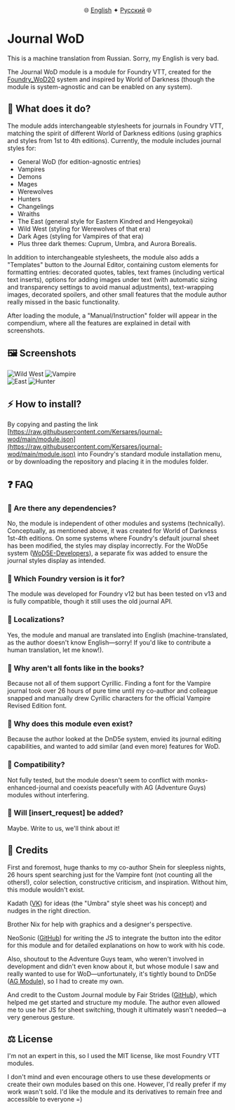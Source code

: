<div align="center">
  
🌐 [English](README.md) ✦ [Русский](README-RU.md) 🌐

</div>

# Journal WoD  
This is a machine translation from Russian. Sorry, my English is very bad.

The Journal WoD module is a module for Foundry VTT, created for the [Foundry_WoD20](https://github.com/JohanFalt/Foundry_WoD20) system and inspired by World of Darkness (though the module is system-agnostic and can be enabled on any system).  

## 🎨 What does it do?  

The module adds interchangeable stylesheets for journals in Foundry VTT, matching the spirit of different World of Darkness editions (using graphics and styles from 1st to 4th editions). Currently, the module includes journal styles for:  

* General WoD (for edition-agnostic entries)  
* Vampires  
* Demons  
* Mages  
* Werewolves  
* Hunters  
* Changelings  
* Wraiths  
* The East (general style for Eastern Kindred and Hengeyokai)  
* Wild West (styling for Werewolves of that era)  
* Dark Ages (styling for Vampires of that era)  
* Plus three dark themes: Cuprum, Umbra, and Aurora Borealis.  

In addition to interchangeable stylesheets, the module also adds a "Templates" button to the Journal Editor, containing custom elements for formatting entries: decorated quotes, tables, text frames (including vertical text inserts), options for adding images under text (with automatic sizing and transparency settings to avoid manual adjustments), text-wrapping images, decorated spoilers, and other small features that the module author really missed in the basic functionality.  

After loading the module, a "Manual/Instruction" folder will appear in the compendium, where all the features are explained in detail with screenshots.  

## 🖼️ Screenshots  
![Wild West](https://i.ibb.co/HTvVMVqZ/Wild-West-2.jpg) ![Vampire](https://i.ibb.co/39fLwQwm/Vampire-1.jpg)  
![East](https://i.ibb.co/HpM23mvG/East-1.jpg) ![Hunter](https://i.ibb.co/kVJyqjFy/Hunter-1.jpg)  

## ⚡ How to install?  

By copying and pasting the link [https://raw.githubusercontent.com/Kersares/journal-wod/main/module.json](https://raw.githubusercontent.com/Kersares/journal-wod/main/module.json) into Foundry's standard module installation menu, or by downloading the repository and placing it in the modules folder.  

## ❓ FAQ  

### 🔹 Are there any dependencies?  
No, the module is independent of other modules and systems (technically). Conceptually, as mentioned above, it was created for World of Darkness 1st-4th editions. On some systems where Foundry's default journal sheet has been modified, the styles may display incorrectly. For the WoD5e system ([WoD5E-Developers](https://github.com/WoD5E-Developers)), a separate fix was added to ensure the journal styles display as intended.  

### 🔹 Which Foundry version is it for?  
The module was developed for Foundry v12 but has been tested on v13 and is fully compatible, though it still uses the old journal API.  

### 🔹 Localizations?  
Yes, the module and manual are translated into English (machine-translated, as the author doesn't know English—sorry! If you'd like to contribute a human translation, let me know!).  

### 🔹 Why aren't all fonts like in the books?  
Because not all of them support Cyrillic. Finding a font for the Vampire journal took over 26 hours of pure time until my co-author and colleague snapped and manually drew Cyrillic characters for the official Vampire Revised Edition font.  

### 🔹 Why does this module even exist?  
Because the author looked at the DnD5e system, envied its journal editing capabilities, and wanted to add similar (and even more) features for WoD.  

### 🔹 Compatibility?  
Not fully tested, but the module doesn't seem to conflict with monks-enhanced-journal and coexists peacefully with AG (Adventure Guys) modules without interfering.  

### 🔹 Will [insert_request] be added?  
Maybe. Write to us, we'll think about it!  

## 💜 Credits  

First and foremost, huge thanks to my co-author Shein for sleepless nights, 26 hours spent searching just for the Vampire font (not counting all the others!), color selection, constructive criticism, and inspiration. Without him, this module wouldn't exist.  

Kadath ([VK](https://vk.com/club199316981)) for ideas (the "Umbra" style sheet was his concept) and nudges in the right direction.  

Brother Nix for help with graphics and a designer's perspective.  

NeoSonic ([GitHub](https://github.com/porshkevich)) for writing the JS to integrate the button into the editor for this module and for detailed explanations on how to work with his code.  

Also, shoutout to the Adventure Guys team, who weren't involved in development and didn't even know about it, but whose module I saw and really wanted to use for WoD—unfortunately, it's tightly bound to DnD5e ([AG Module](https://gitlab.com/adventure-guys/ag-module)), so I had to create my own.  

And credit to the Custom Journal module by Fair Strides ([GitHub](https://github.com/Fair-Strides/FVTT-Custom-Journal-Theming/tree/v10-journals)), which helped me get started and structure my module. The author even allowed me to use her JS for sheet switching, though it ultimately wasn't needed—a very generous gesture.  

## ⚖️ License  

I'm not an expert in this, so I used the MIT license, like most Foundry VTT modules.  

I don't mind and even encourage others to use these developments or create their own modules based on this one. However, I'd really prefer if my work wasn't sold. I'd like the module and its derivatives to remain free and accessible to everyone =)  

